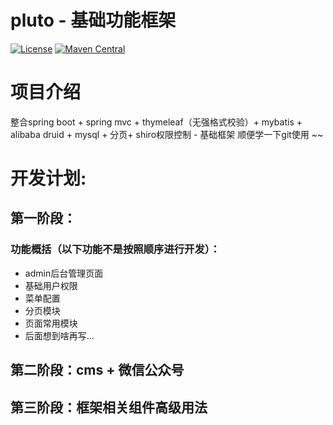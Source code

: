 pluto - 基础功能框架 
===========

[![License](http://img.shields.io/:license-apache-brightgreen.svg)](http://www.apache.org/licenses/LICENSE-2.0.html)
[![Maven Central](https://img.shields.io/maven-central/v/org.apache.maven/apache-maven.svg)]()
# 项目介绍
整合spring boot + spring mvc + thymeleaf（无强格式校验）+ mybatis + alibaba druid + mysql + 分页+ shiro权限控制  - 基础框架
顺便学一下git使用 ~~
# 开发计划:
## 第一阶段：
### 功能概括（以下功能不是按照顺序进行开发）：
* admin后台管理页面
* 基础用户权限
* 菜单配置
* 分页模块
* 页面常用模块
* 后面想到啥再写...

## 第二阶段：cms + 微信公众号
## 第三阶段：框架相关组件高级用法

